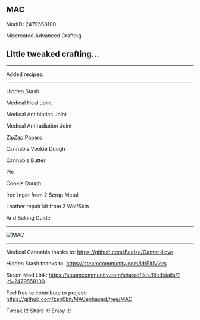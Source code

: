 MAC
-------------
ModID: 2479558100

Miscreated Advanced Crafting

Little tweaked crafting...
---------------------------------
---------------------------------
Added recipes:
_____________

Hidden Stash


Medical Heal Joint

Medical Antibiotics Joint

Medical Antiradiation Joint

ZipZap Papers


Cannabis Vookie Dough

Cannabis Butter

Pie

Cookie Dough


Iron Ingot from 2 Scrap Metal

Leather repair kit from 2 WolfSkin


And Baking Guide
________________________________________________

![MAC](https://raw.githubusercontent.com/zen0bit/MACenhaced/WIP/screenshot/MAC.jpg)
________________________________________________
Medical Cannabis thanks to:
https://github.com/Bealze/Gamer-Love

Hidden Stash thanks to:
https://steamcommunity.com/id/PitiViers

Steam Mod Link:
https://steamcommunity.com/sharedfiles/filedetails/?id=2479558100

Feel free to contribute to project:
https://github.com/zen0bit/MACenhaced/tree/MAC

Tweak It! Share it! Enjoy it!
